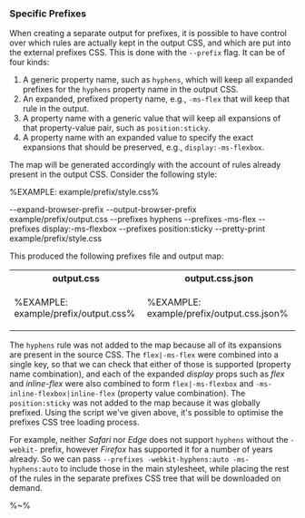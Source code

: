 ### Specific Prefixes

When creating a separate output for prefixes, it is possible to have control over which rules are actually kept in the output CSS, and which are put into the external prefixes CSS. This is done with the `--prefix` flag. It can be of four kinds:

1. A generic property name, such as `hyphens`, which will keep all expanded prefixes for the `hyphens` property name in the output CSS.
1. An expanded, prefixed property name, e.g., `-ms-flex` that will keep that rule in the output.
1. A property name with a generic value that will keep all expansions of that property-value pair, such as `position:sticky`.
1. A property name with an expanded value to specify the exact expansions that should be preserved, e.g., `display:-ms-flexbox`.

The map will be generated accordingly with the account of rules already present in the output CSS. Consider the following style:

%EXAMPLE: example/prefix/style.css%

<java jar="closure-stylesheets.jar" lang="css" console="closure-stylesheets">
  --expand-browser-prefix --output-browser-prefix example/prefix/output.css --prefixes hyphens --prefixes -ms-flex --prefixes display:-ms-flexbox --prefixes position:sticky --pretty-print example/prefix/style.css
</java>

This produced the following prefixes file and output map:

<table>
<tr><th>output.css</th><th>output.css.json</th></tr>
<!-- block-start -->
<tr><td>

%EXAMPLE: example/prefix/output.css%
</td>
<td>

%EXAMPLE: example/prefix/output.css.json%
</td></tr>
</table>

The `hyphens` rule was not added to the map because all of its expansions are present in the source CSS. The `flex|-ms-flex` were combined into a single key, so that we can check that either of those is supported (property name combination), and each of the expanded _display_ props such as _flex_ and _inline-flex_ were also combined to form `flex|-ms-flexbox` and `-ms-inline-flexbox|inline-flex` (property value combination). The `position:sticky` was not added to the map because it was globally prefixed. Using the script we've given above, it's possible to optimise the prefixes CSS tree loading process.

For example, neither _Safari_ nor _Edge_ does not support `hyphens` without the `-webkit-` prefix, however _Firefox_ has supported it for a number of years already. So we can pass `--prefixes -webkit-hyphens:auto -ms-hyphens:auto` to include those in the main stylesheet, while placing the rest of the rules in the separate prefixes CSS tree that will be downloaded on demand.

%~%